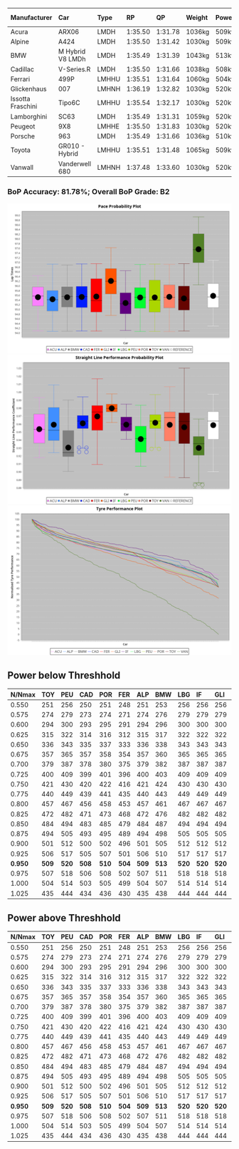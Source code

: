 |Manufacturer|Car|Type|RP|QP|Weight|Power¹|Threshhold|PINC|Power²|E/Stint|AVG Vmax|FDS|RDLC|L/Stint|BOP-Grade|ModelAccuracy|ModelPoints|Match%|
|:-|:-|:-|:-|:-|:-|:-|:-|:-|:-|:-|:-|:-|:-|:-|:-|:-|:-|:-|
|Acura|ARX06|LMDH|1:35.50|1:31.78|1036kg|509kw|210.0kph|0%|509kw|901MJ|294.89kph|-|1.02|37|-C2|100.00%|995|74.71%|
|Alpine|A424|LMDH|1:35.50|1:31.42|1030kg|509kw|210.0kph|0%|509kw|899MJ|295.97kph|-|1.03|37|~A1|81.46%|523|98.33%|
|BMW|M Hybrid V8 LMDh|LMDH|1:35.49|1:31.39|1043kg|513kw|210.0kph|0%|513kw|897MJ|291.34kph|-|1.02|37|-B1|98.60%|1690|88.32%|
|Cadillac|V-Series.R|LMDH|1:35.50|1:31.66|1038kg|508kw|210.0kph|0%|508kw|882MJ|295.10kph|-|1.02|37|-A2|98.38%|1765|90.03%|
|Ferrari|499P|LMHHU|1:35.51|1:31.64|1060kg|504kw|210.0kph|0%|504kw|886MJ|296.14kph|190kph|1.03|37|-A2|92.24%|2247|93.31%|
|Glickenhaus|007|LMHNH|1:36.19|1:32.82|1030kg|520kw|210.0kph|0%|520kw|913MJ|299.90kph|-|0.96|37|+D2|96.18%|554|62.54%|
|Issotta Fraschini|Tipo6C|LMHHU|1:35.54|1:32.17|1030kg|520kw|210.0kph|0%|520kw|917MJ|296.77kph|170kph|1.08|37|+A2|66.67%|96|92.75%|
|Lamborghini|SC63|LMDH|1:35.49|1:31.31|1059kg|520kw|210.0kph|0%|520kw|901MJ|292.95kph|-|1.03|37|-B1|96.77%|419|89.65%|
|Peugeot|9X8|LMHHE|1:35.50|1:31.83|1030kg|520kw|210.0kph|0%|520kw|910MJ|296.62kph|120kph|1.03|37|-A2|87.65%|1795|94.84%|
|Porsche|963|LMDH|1:35.49|1:31.66|1036kg|510kw|210.0kph|0%|510kw|892MJ|295.81kph|-|1.02|37|-B1|96.81%|5438|89.74%|
|Toyota|GR010 - Hybrid|LMHHU|1:35.51|1:31.48|1065kg|509kw|210.0kph|0%|509kw|901MJ|294.24kph|190kph|1.03|37|~A1|86.04%|1751|96.69%|
|Vanwall|Vanderwell 680|LMHNH|1:37.48|1:33.60|1030kg|520kw|210.0kph|0%|520kw|901MJ|291.39kph|-|1.01|37|+Ω1|91.42%|501|10.50%|

### BoP Accuracy: 81.78%; Overall BoP Grade: B2
![PACECHART](./IMG/AUTO.png)
![STRAIGHTLINEPERFORMANCECHART](./IMG/AUTO_sp.png)
![TYREPERFORMANCECHART](./IMG/AUTO_tw.png)

## Power below Threshhold
|N/Nmax|TOY|PEU|CAD|POR|FER|ALP|BMW|LBG|IF|GLI|VAN|ACU|
|:-|:-|:-|:-|:-|:-|:-|:-|:-|:-|:-|:-|:-|
|0.550|251|256|250|251|248|251|253|256|256|256|256|251|
|0.575|274|279|273|274|271|274|276|279|279|279|279|274|
|0.600|294|300|293|295|291|294|296|300|300|300|300|294|
|0.625|315|322|314|316|312|315|317|322|322|322|322|315|
|0.650|336|343|335|337|333|336|338|343|343|343|343|336|
|0.675|357|365|357|358|354|357|360|365|365|365|365|357|
|0.700|379|387|378|380|375|379|382|387|387|387|387|379|
|0.725|400|409|399|401|396|400|403|409|409|409|409|400|
|0.750|421|430|420|422|416|421|424|430|430|430|430|421|
|0.775|440|449|439|441|435|440|443|449|449|449|449|440|
|0.800|457|467|456|458|453|457|461|467|467|467|467|457|
|0.825|472|482|471|473|468|472|476|482|482|482|482|472|
|0.850|484|494|483|485|479|484|487|494|494|494|494|484|
|0.875|494|505|493|495|489|494|498|505|505|505|505|494|
|0.900|501|512|500|502|496|501|505|512|512|512|512|501|
|0.925|506|517|505|507|501|506|510|517|517|517|517|506|
|**0.950**|**509**|**520**|**508**|**510**|**504**|**509**|**513**|**520**|**520**|**520**|**520**|**509**|
|0.975|507|518|506|508|502|507|511|518|518|518|518|507|
|1.000|504|514|503|505|499|504|507|514|514|514|514|504|
|1.025|435|444|434|436|430|435|438|444|444|444|444|435|

## Power above Threshhold
|N/Nmax|TOY|PEU|CAD|POR|FER|ALP|BMW|LBG|IF|GLI|VAN|ACU|
|:-|:-|:-|:-|:-|:-|:-|:-|:-|:-|:-|:-|:-|
|0.550|251|256|250|251|248|251|253|256|256|256|256|251|
|0.575|274|279|273|274|271|274|276|279|279|279|279|274|
|0.600|294|300|293|295|291|294|296|300|300|300|300|294|
|0.625|315|322|314|316|312|315|317|322|322|322|322|315|
|0.650|336|343|335|337|333|336|338|343|343|343|343|336|
|0.675|357|365|357|358|354|357|360|365|365|365|365|357|
|0.700|379|387|378|380|375|379|382|387|387|387|387|379|
|0.725|400|409|399|401|396|400|403|409|409|409|409|400|
|0.750|421|430|420|422|416|421|424|430|430|430|430|421|
|0.775|440|449|439|441|435|440|443|449|449|449|449|440|
|0.800|457|467|456|458|453|457|461|467|467|467|467|457|
|0.825|472|482|471|473|468|472|476|482|482|482|482|472|
|0.850|484|494|483|485|479|484|487|494|494|494|494|484|
|0.875|494|505|493|495|489|494|498|505|505|505|505|494|
|0.900|501|512|500|502|496|501|505|512|512|512|512|501|
|0.925|506|517|505|507|501|506|510|517|517|517|517|506|
|**0.950**|**509**|**520**|**508**|**510**|**504**|**509**|**513**|**520**|**520**|**520**|**520**|**509**|
|0.975|507|518|506|508|502|507|511|518|518|518|518|507|
|1.000|504|514|503|505|499|504|507|514|514|514|514|504|
|1.025|435|444|434|436|430|435|438|444|444|444|444|435|
